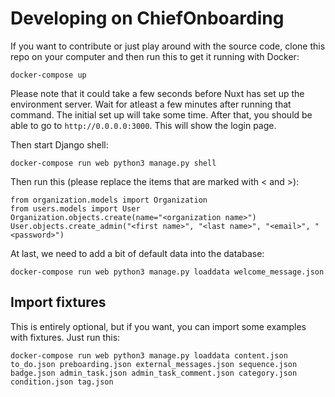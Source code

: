 # Developing on ChiefOnboarding

If you want to contribute or just play around with the source code, clone this repo on your computer and then run this to get it running with Docker:

```
docker-compose up
```

Please note that it could take a few seconds before Nuxt has set up the environment server. Wait for atleast a few minutes after running that command. The initial set up will take some time. After that, you should be able to go to `http://0.0.0.0:3000`. This will show the login page.

Then start Django shell:

```
docker-compose run web python3 manage.py shell
```

Then run this (please replace the items that are marked with < and >):

```
from organization.models import Organization
from users.models import User
Organization.objects.create(name="<organization name>")
User.objects.create_admin("<first name>", "<last name>", "<email>", "<password>")
```

At last, we need to add a bit of default data into the database:

```
docker-compose run web python3 manage.py loaddata welcome_message.json
```


## Import fixtures
This is entirely optional, but if you want, you can import some examples with fixtures. Just run this:

```
docker-compose run web python3 manage.py loaddata content.json to_do.json preboarding.json external_messages.json sequence.json badge.json admin_task.json admin_task_comment.json category.json condition.json tag.json
```